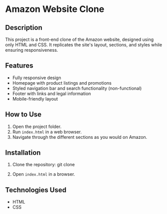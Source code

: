 # Amazon Website Clone

## Description
This project is a front-end clone of the Amazon website, designed using only HTML and CSS. It replicates the site's layout, sections, and styles while ensuring responsiveness.

## Features
- Fully responsive design
- Homepage with product listings and promotions
- Styled navigation bar and search functionality (non-functional)
- Footer with links and legal information
- Mobile-friendly layout

## How to Use
1. Open the project folder.
2. Run `index.html` in a web browser.
3. Navigate through the different sections as you would on Amazon.

## Installation
1. Clone the repository:
git clone <repository-url>

2. Open `index.html` in a browser.

## Technologies Used
- HTML
- CSS
